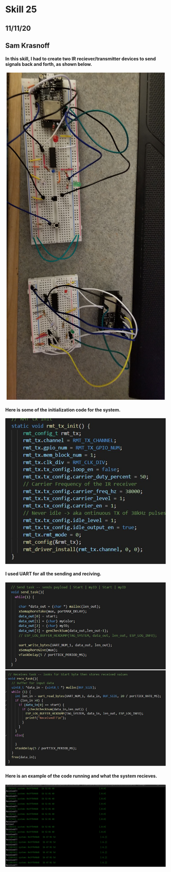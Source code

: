 <h1>Skill 25 </h1>
<h2>11/11/20</h2>
<h2>Sam Krasnoff</h2>

<h4>In this skill, I had to create two IR reciever/transmitter devices to send signals back and forth, as shown below. </h4>

<center>

![Image](./Images/Breadboard.jpg)
</center>

<h4>Here is some of the initialization code for the system.</h4>

<center>

![Image](./Images/TX.jpg)
</center>

<h4>I used UART for all the sending and reciving.</h4>

<center>

![Image](./Images/sendtask.jpg)
![Image](./Images/recv.jpg)
</center>

<h4>Here is an example of the code running and what the system recieves.</h4>

<center>

![Image](./Images/CodeOut.jpg)
</center>